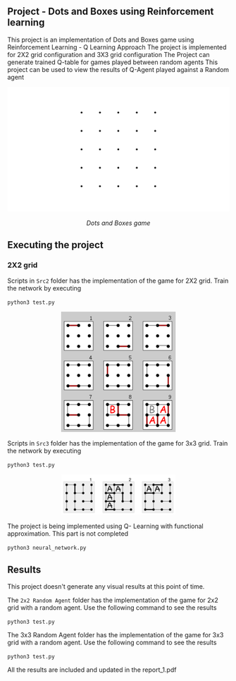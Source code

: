 ## Project - Dots and Boxes using Reinforcement learning
This project is an implementation of Dots and Boxes game using Reinforcement Learning - Q Learning Approach
The project is implemented for 2X2 grid configuration and 3X3 grid configuration
The Project can generate trained Q-table for games played between random agents
This project can be used to view the results of Q-Agent played against a Random agent


<p align="center">
<img src="images/dtosandboxes.gif" alt="dotsandboxes">
</p>
<p align="center">
<em>Dots and Boxes game</em>
</p>


## Executing the project 

### 2X2 grid
Scripts in `Src2` folder has the implementation of the game for 2X2 grid. Train the network by executing

`python3 test.py`

<p align="center">
<img src="images/2x2.png" width="260">
</p>

Scripts in `Src3` folder has the implementation of the game for 3x3 grid. Train the network by executing 

`python3 test.py`

<p align="center">
<img src="images/3x3.png" width="260">
</p>


The project is being implemented using Q- Learning with functional approximation. This part is not completed

`python3 neural_network.py`

## Results
This project doesn't generate any visual results at this point of time. 

The `2x2 Random Agent` folder has the implementation of the game for 2x2 grid with a random agent. Use the following command to see the results

`python3 test.py`

The 3x3 Random Agent folder has the implementation of the game for 3x3 grid with a random agent. Use the following command to see the results

`python3 test.py`

All the results are included and updated in the report_1.pdf
